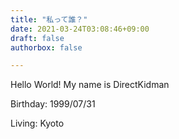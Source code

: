 ```yaml
---
title: "私って誰？"
date: 2021-03-24T03:08:46+09:00
draft: false
authorbox: false

---
```


Hello World!
My name is DirectKidman

Birthday: 1999/07/31

Living: Kyoto

